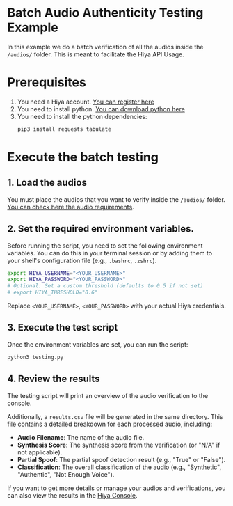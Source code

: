 # Batch Audio Authenticity Testing Example
In this example we do a batch verification of all the audios inside the `/audios/` folder. This is meant to facilitate the Hiya API Usage.

# Prerequisites
1. You need a Hiya account. [You can register here](https://developer.hiya.com/console/audiointel/signup)
2. You need to install python. [You can download python here](https://www.python.org/downloads/)
3. You need to install the python dependencies:
    ```sh
    pip3 install requests tabulate
    ```

# Execute the batch testing
## 1. Load the audios
You must place the audios that you want to verify inside the `/audios/` folder. [You can check here the audio requirements](https://docs.loccus.ai/api-reference/audios/requirements).

## 2. Set the required environment variables.
Before running the script, you need to set the following environment variables. You can do this in your terminal session or by adding them to your shell's configuration file (e.g., `.bashrc`, `.zshrc`).

```sh
export HIYA_USERNAME="<YOUR_USERNAME>"
export HIYA_PASSWORD="<YOUR_PASSWORD>"
# Optional: Set a custom threshold (defaults to 0.5 if not set)
# export HIYA_THRESHOLD="0.6"
```
Replace `<YOUR_USERNAME>`, `<YOUR_PASSWORD>` with your actual Hiya credentials.

## 3. Execute the test script
Once the environment variables are set, you can run the script:
```sh
python3 testing.py
```

## 4. Review the results
The testing script will print an overview of the audio verification to the console.

Additionally, a `results.csv` file will be generated in the same directory. This file contains a detailed breakdown for each processed audio, including:
- **Audio Filename**: The name of the audio file.
- **Synthesis Score**: The synthesis score from the verification (or "N/A" if not applicable).
- **Partial Spoof**: The partial spoof detection result (e.g., "True" or "False").
- **Classification**: The overall classification of the audio (e.g., "Synthetic", "Authentic", "Not Enough Voice").

If you want to get more details or manage your audios and verifications, you can also view the results in the [Hiya Console](https://developer.hiya.com/console/audiointel/signin).
